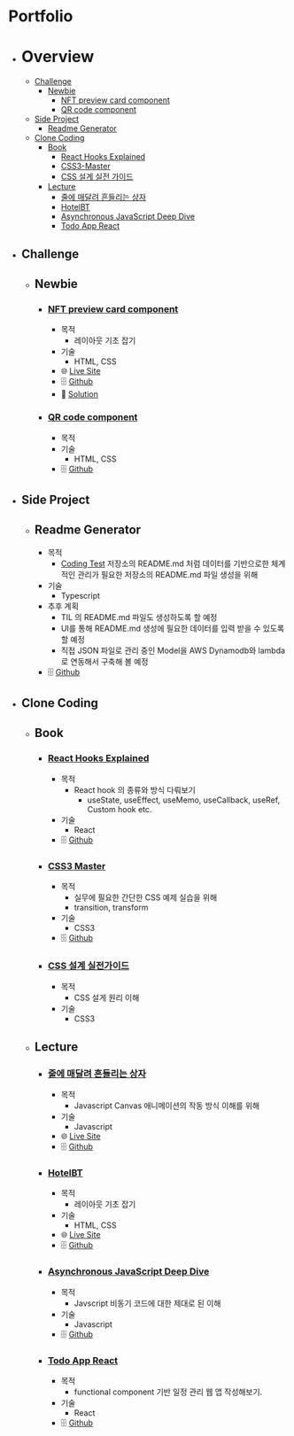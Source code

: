 # Portfolio

- # Overview
  - [Challenge](#challenge)
    - [Newbie](#newbie)
      - [NFT preview card component](#nft-preview-card-component)
      - [QR code component](#qr-code-component)
  - [Side Project](#side-project)
    - [Readme Generator](#readme-generator) 
  - [Clone Coding](#clone-coding)
    - [Book](#book)
      - [React Hooks Explained](#react-hooks-explained)
      - [CSS3-Master](#css3-master)
      - [CSS 설계 실전 가이드](#css-설계-실전-가이드)
    - [Lecture](#lecture)
      - [줄에 매달려 흔들리는 상자](#줄에-매달려-흔들리는-상자) 
      - [HotelBT](#hotelbt)
      - [Asynchronous JavaScript Deep Dive](#asynchronous-javascript-deep-dive)
      - [Todo App React](#todo-app-react)

- ## Challenge
  - ## Newbie
    - ### [NFT preview card component](https://www.frontendmentor.io/challenges/nft-preview-card-component-SbdUL_w0U)
      - 목적
        - 레이아웃 기초 잡기
      - 기술 
        - HTML, CSS
      - 🌐 [Live Site](https://philosopherprogrammer.github.io/NFT-preview-card-component/)
      - 🗄️ [Github](https://github.com/PhilosopherProgrammer/NFT-preview-card-component)
      - 🔮 [Solution](https://www.frontendmentor.io/solutions/nft-preview-card-component-9Vy2c_qQd)
    - ### [QR code component](https://www.frontendmentor.io/challenges/qr-code-component-iux_sIO_H)
      - 목적
      - 기술
        - HTML, CSS
      - 🗄️ [Github](https://github.com/PhilosopherProgrammer/QR-code-component)
- ## Side Project
  - ## Readme Generator
    - 목적
      - [Coding Test](https://github.com/PhilosopherProgrammer/Coding-Test-Practice) 저장소의 README.md 처럼 데이터를 기반으로한 체계적인 관리가 필요한 저장소의 README.md 파일 생성을 위해
    - 기술
      - Typescript 
    - 추후 계획
      - TIL 의 README.md 파일도 생성하도록 할 예정
      - UI를 통해 README.md 생성에 필요한 데이터를 입력 받을 수 있도록 할 예정
      - 직접 JSON 파일로 관리 중인 Model을 AWS Dynamodb와 lambda로 연동해서 구축해 볼 예정
    - 🗄️ [Github](https://github.com/PhilosopherProgrammer/readme-generator)
- ## Clone Coding
  - ## Book
    - ### [React Hooks Explained](http://www.kyobobook.co.kr/product/detailViewKor.laf?ejkGb=KOR&mallGb=KOR&barcode=9791160508796&orderClick=LEa&Kc=)
      - 목적
        - React hook 의 종류와 방식 다뤄보기
          - useState, useEffect, useMemo, useCallback, useRef, Custom hook etc.
      - 기술
        - React
      - 🗄️ [Github](https://github.com/PhilosopherProgrammer/React-Hooks-Explained)
    - ### [CSS3 Master](http://www.kyobobook.co.kr/product/detailViewKor.laf?ejkGb=KOR&mallGb=KOR&barcode=9788966260867&orderClick=LAW&Kc=)
      - 목적
        - 실무에 필요한 간단한 CSS 예제 실습을 위해
        - transition, transform
      - 기술
        - CSS3
      - 🗄️ [Github](https://github.com/PhilosopherProgrammer/CSS3-Master)
    - ### [CSS 설계 실전가이드](http://www.kyobobook.co.kr/product/detailViewKor.laf?ejkGb=KOR&mallGb=KOR&barcode=9791190665810&orderClick=LAG&Kc=)
      - 목적
        - CSS 설게 원리 이해
      - 기술
        - CSS3
  - ## Lecture
    - ### [줄에 매달려 흔들리는 상자](https://www.youtube.com/watch?v=XNxkVVK6m80&list=PLGf_tBShGSDNGHhFBT4pKFRMpiBrZJXCm&index=3)
      - 목적
        - Javascript Canvas 애니메이션의 작동 방식 이해를 위해
      - 기술
        - Javascript
      - 🌐 [Live Site](https://philosopherprogrammer.github.io/swaying-box-hanging-from-a-string/)
      - 🗄️ [Github](https://github.com/PhilosopherProgrammer/swaying-box-hanging-from-a-string)
    - ### [HotelBT](https://www.udemy.com/course/modern-html-css-from-the-beginning/)
      - 목적 
        - 레이아웃 기초 잡기
      - 기술
        - HTML, CSS
      - 🌐 [Live Site](https://philosopherprogrammer.github.io/hotel-BT/)
      - 🗄️ [Github](https://github.com/PhilosopherProgrammer/hotel-BT)
    - ### [Asynchronous JavaScript Deep Dive](https://www.udemy.com/course/asynchronous-javascript-deep-dive/)
      - 목적
        - Javscript 비동기 코드에 대한 제대로 된 이해
      - 기술
        - Javascript
      - 🗄️ [Github](https://github.com/PhilosopherProgrammer/Asynchronous-JavaScript-Deep-Dive)
    - ### [Todo App React](https://github.com/PhilosopherProgrammer/todo-app-react)
      - 목적
        - functional component 기반 일정 관리 웹 앱 작성해보기.
      - 기술
        - React
      - 🗄️ [Github](https://github.com/PhilosopherProgrammer/todo-app-react)
